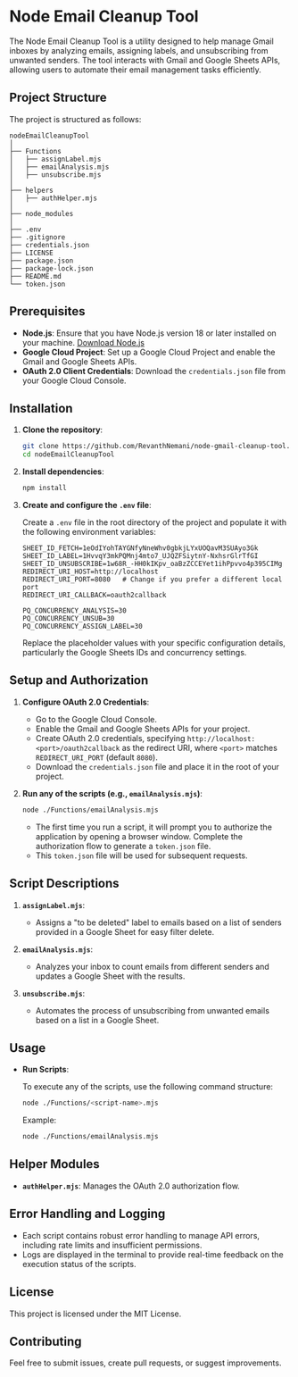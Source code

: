 # Node Email Cleanup Tool

The Node Email Cleanup Tool is a utility designed to help manage Gmail inboxes by analyzing emails, assigning labels, and unsubscribing from unwanted senders. The tool interacts with Gmail and Google Sheets APIs, allowing users to automate their email management tasks efficiently.

## Project Structure

The project is structured as follows:

```
nodeEmailCleanupTool
│
├── Functions
│   ├── assignLabel.mjs
│   ├── emailAnalysis.mjs
│   ├── unsubscribe.mjs
│
├── helpers
│   ├── authHelper.mjs
│
├── node_modules
│
├── .env
├── .gitignore
├── credentials.json
├── LICENSE
├── package.json
├── package-lock.json
├── README.md
└── token.json
```

## Prerequisites

- **Node.js**: Ensure that you have Node.js version 18 or later installed on your machine. [Download Node.js](https://nodejs.org/)
- **Google Cloud Project**: Set up a Google Cloud Project and enable the Gmail and Google Sheets APIs.
- **OAuth 2.0 Client Credentials**: Download the `credentials.json` file from your Google Cloud Console.

## Installation

1. **Clone the repository**:

   ```bash
   git clone https://github.com/RevanthNemani/node-gmail-cleanup-tool.git
   cd nodeEmailCleanupTool
   ```

2. **Install dependencies**:

   ```bash
   npm install
   ```

3. **Create and configure the `.env` file**:

   Create a `.env` file in the root directory of the project and populate it with the following environment variables:

   ```env
   SHEET_ID_FETCH=1eOdIYohTAYGNfyNneWhv0gbkjLYxUOQavM3SUAyo3Gk
   SHEET_ID_LABEL=1HvvqY3mkPQMnj4mto7_UJQZFSiytnY-NxhsrGlrTfGI
   SHEET_ID_UNSUBSCRIBE=1w68R_-HH0kIKpv_oaBzZCCEYet1ihPpvvo4p395CIMg
   REDIRECT_URI_HOST=http://localhost
   REDIRECT_URI_PORT=8080   # Change if you prefer a different local port
   REDIRECT_URI_CALLBACK=oauth2callback

   PQ_CONCURRENCY_ANALYSIS=30
   PQ_CONCURRENCY_UNSUB=30
   PQ_CONCURRENCY_ASSIGN_LABEL=30
   ```

   Replace the placeholder values with your specific configuration details, particularly the Google Sheets IDs and concurrency settings.

## Setup and Authorization

1. **Configure OAuth 2.0 Credentials**:

   - Go to the Google Cloud Console.
   - Enable the Gmail and Google Sheets APIs for your project.
   - Create OAuth 2.0 credentials, specifying `http://localhost:<port>/oauth2callback` as the redirect URI, where `<port>` matches `REDIRECT_URI_PORT` (default `8080`).
   - Download the `credentials.json` file and place it in the root of your project.

2. **Run any of the scripts (e.g., `emailAnalysis.mjs`)**:

   ```bash
   node ./Functions/emailAnalysis.mjs
   ```

   - The first time you run a script, it will prompt you to authorize the application by opening a browser window. Complete the authorization flow to generate a `token.json` file.
   - This `token.json` file will be used for subsequent requests.

## Script Descriptions

1. **`assignLabel.mjs`**:
   - Assigns a "to be deleted" label to emails based on a list of senders provided in a Google Sheet for easy filter delete.

2. **`emailAnalysis.mjs`**:
   - Analyzes your inbox to count emails from different senders and updates a Google Sheet with the results.

3. **`unsubscribe.mjs`**:
   - Automates the process of unsubscribing from unwanted emails based on a list in a Google Sheet.

## Usage

- **Run Scripts**:

  To execute any of the scripts, use the following command structure:

  ```bash
  node ./Functions/<script-name>.mjs
  ```

  Example:

  ```bash
  node ./Functions/emailAnalysis.mjs
  ```

## Helper Modules

- **`authHelper.mjs`**: Manages the OAuth 2.0 authorization flow.

## Error Handling and Logging

- Each script contains robust error handling to manage API errors, including rate limits and insufficient permissions.
- Logs are displayed in the terminal to provide real-time feedback on the execution status of the scripts.

## License

This project is licensed under the MIT License.

## Contributing

Feel free to submit issues, create pull requests, or suggest improvements.
